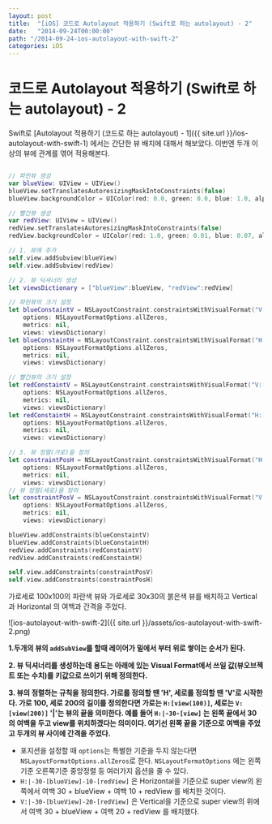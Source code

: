 ```yaml
---
layout: post
title:  "[iOS] 코드로 Autolayout 적용하기 (Swift로 하는 autolayout) - 2"
date:   "2014-09-24T00:00:00"
path: "/2014-09-24-ios-autolayout-with-swift-2"
categories: iOS
---
```

# 코드로 Autolayout 적용하기 (Swift로 하는 autolayout) - 2

Swift로 [Autolayout 적용하기 (코드로 하는 autolayout) - 1]({{ site.url }}/ios-autolayout-with-swift-1) 에서는 간단한 뷰 배치에 대해서 해보았다. 이번엔 두개 이상의 뷰에 관계를 엮어 적용해본다.

```swift

// 파란뷰 생성
var blueView: UIView = UIView()
blueView.setTranslatesAutoresizingMaskIntoConstraints(false)
blueView.backgroundColor = UIColor(red: 0.0, green: 0.0, blue: 1.0, alpha: 1.0)

// 빨간뷰 생성
var redView: UIView = UIView()
redView.setTranslatesAutoresizingMaskIntoConstraints(false)
redView.backgroundColor = UIColor(red: 1.0, green: 0.01, blue: 0.07, alpha: 1.0)

// 1. 뷰에 추가
self.view.addSubview(blueView)
self.view.addSubview(redView)

// 2. 뷰 딕셔너리 생성
let viewsDictionary = ["blueView":blueView, "redView":redView]

// 파란뷰의 크기 설정
let blueConstaintV = NSLayoutConstraint.constraintsWithVisualFormat("V:[blueView(100)]",
    options: NSLayoutFormatOptions.allZeros,
    metrics: nil,
    views: viewsDictionary)
let blueConstaintH = NSLayoutConstraint.constraintsWithVisualFormat("H:[blueView(100)]",
    options: NSLayoutFormatOptions.allZeros,
    metrics: nil,
    views: viewsDictionary)

// 빨간뷰의 크기 설정
let redConstaintV = NSLayoutConstraint.constraintsWithVisualFormat("V:[redView(200)]",
    options: NSLayoutFormatOptions.allZeros,
    metrics: nil,
    views: viewsDictionary)
let redConstaintH = NSLayoutConstraint.constraintsWithVisualFormat("H:[redView(100)]",
    options: NSLayoutFormatOptions.allZeros,
    metrics: nil,
    views: viewsDictionary)

// 3. 뷰 정렬(가로)을 정의
let constraintPosH = NSLayoutConstraint.constraintsWithVisualFormat("H:|-30-[blueView]-10-[redView]",
    options: NSLayoutFormatOptions.allZeros,
    metrics: nil,
    views: viewsDictionary)
// 뷰 정렬(세로)을 정의
let constraintPosV = NSLayoutConstraint.constraintsWithVisualFormat("V:|-130-[blueView]-20-[redView]",
    options: NSLayoutFormatOptions.allZeros,
    metrics: nil,
    views: viewsDictionary)

blueView.addConstraints(blueConstaintV)
blueView.addConstraints(blueConstaintH)
redView.addConstraints(redConstaintV)
redView.addConstraints(redConstaintH)

self.view.addConstraints(constraintPosV)
self.view.addConstraints(constraintPosH)

```

가로세로 100x100의 파란색 뷰와 가로세로 30x30의 붉은색 뷰를 배치하고 Vertical과 Horizontal 의 여백과 간격을 주었다.

![ios-autolayout-with-swift-2]({{ site.url }}/assets/ios-autolayout-with-swift-2.png)


**1.두개의 뷰의 `addSubView`를 할때 레이어가 밑에서 부터 위로 쌓이는 순서가 된다.**

**2. 뷰 딕셔너리를 생성하는데 용도는 아래에 있는 Visual Format에서 쓰일 값(뷰오브젝트 또는 수치)를 키값으로 쓰이기 위해 정의한다.**

**3. 뷰의 정렬하는 규칙을 정의한다. 가로를 정의할 땐 'H', 세로를 정의할 땐 'V'로 시작한다. 가로 100, 세로 200의 길이를 정의한다면 가로는 `H:[view(100)]`, 세로는 `V:[view(200)]` '|'는 뷰의 끝을 의미한다. 예를 들어 `H:|-30-[view]` 는 왼쪽 끝에서 30 의 여백을 두고 view를 위치하겠다는 의미이다. 여기선 왼쪽 끝을 기준으로 여백을 주었고 두개의 뷰 사이에 간격을 주었다.**

  * 포지션을 설정할 때 `options`는 특별한 기준을 두지 않는다면 `NSLayoutFormatOptions.allZeros`로 한다. `NSLayoutFormatOptions` 에는 왼쪽기준 오른쪽기준 중앙정렬 등 여러가지 옵션을 줄 수 있다.
  * `H:|-30-[blueView]-10-[redView]` 은 Horizontal을 기준으로 super view의 왼쪽에서 여백 30 + blueView + 여백 10 + redView 를 배치한 것이다.
  * `V:|-30-[blueView]-20-[redView]` 은 Vertical을 기준으로 super view의 위에서 여백 30 + blueView + 여백 20 + redView 를 배치했다.
